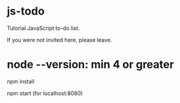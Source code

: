 # js-todo
Tutorial JavaScript to-do list.

If you were not invited here, please leave.

# node --version: min 4 or greater
npm install

npm start (for localhost:8080)
